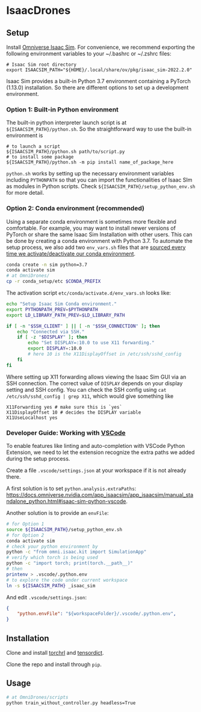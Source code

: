 # IsaacDrones

## Setup

Install [Omniverse Isaac Sim](https://docs.omniverse.nvidia.com/app_isaacsim/app_isaacsim/install_workstation.html). For convenience, we recommend exporting the following environment variables to your ~/.bashrc or ~/.zshrc files:
```
# Isaac Sim root directory
export ISAACSIM_PATH="${HOME}/.local/share/ov/pkg/isaac_sim-2022.2.0"
```

Isaac Sim provides a built-in Python 3.7 environment containing a PyTorch (1.13.0) installation. So there are different options to set up a development environment. 

### Option 1: Built-in Python environment

The built-in python interpreter launch script is at `${ISAACSIM_PATH}/python.sh`. So the straightforward way to use the built-in environment is
```
# to launch a script
${ISAACSIM_PATH}/python.sh path/to/script.py
# to install some package
${ISAACSIM_PATH}/python.sh -m pip install name_of_package_here
```
`python.sh` works by setting up the necessary environment variables including `PYTHONPATH` so that you can import the functionalities of Isaac SIm as modules in Python scripts. Check `${ISAACSIM_PATH}/setup_python_env.sh` for more detail.

### Option 2: Conda environment (recommended)

Using a separate conda environment is sometimes more flexible and comfortable. For example, you may want to install newer versions of PyTorch or share the same Isaac Sim Installation with other users. This can be done by creating a conda environment with Python 3.7. To automate the setup process, we also add two `env_vars.sh` files that are [sourced every time we activate/deactivate our conda environment](https://conda.io/projects/conda/en/latest/user-guide/tasks/manage-environments.html#macos-and-linux).
```sh
conda create -n sim python=3.7
conda activate sim
# at OmniDrones/
cp -r conda_setup/etc $CONDA_PREFIX
```
The activation script `etc/conda/activate.d/env_vars.sh` looks like:
```sh
echo "Setup Isaac Sim Conda environment."
export PYTHONPATH_PREV=$PYTHONPATH
export LD_LIBRARY_PATH_PREV=$LD_LIBRARY_PATH

if [ -n "$SSH_CLIENT" ] || [ -n "$SSH_CONNECTION" ]; then
    echo "Connected via SSH."
    if [ -z "$DISPLAY" ]; then
        echo "Set DISPLAY=:10.0 to use X11 forwarding."
        export DISPLAY=:10.0 
        # here 10 is the X11DisplayOffset in /etc/ssh/sshd_config
    fi
fi
```
Where setting up X11 forwarding allows viewing the Isaac Sim GUI via an SSH connection. The correct value of `DISPLAY` depends on your display setting and SSH config. You can check the SSH config using `cat /etc/ssh/sshd_config | grep X11`, which would give something like
```
X11Forwarding yes # make sure this is `yes`
X11DisplayOffset 10 # decides the DISPLAY variable
X11UseLocalhost yes
```

### Developer Guide: Working with [VSCode](https://code.visualstudio.com/)

To enable features like linting and auto-completion with VSCode Python Extension, we need to let the extension recognize the extra paths we added during the setup process.

Create a file `.vscode/settings.json` at your workspace if it is not already there.

A first solution is to set `python.analysis.extraPaths`: https://docs.omniverse.nvidia.com/app_isaacsim/app_isaacsim/manual_standalone_python.html#isaac-sim-python-vscode.

Another solution is to provide an `envFile`:
```sh
# for Option 1
source ${ISAACSIM_PATH}/setup_python_env.sh
# for Option 2
conda activate sim
# check your python environment by
python -c "from omni.isaac.kit import SimulationApp"
# verify which torch is being used
python -c "import torch; print(torch.__path__)"
# then
printenv > .vscode/.python.env
# to explore the code under current workspace
ln -s ${ISAACSIM_PATH} _isaac_sim
```
And edit `.vscode/settings.json`:
```json
{
    "python.envFile": "${workspaceFolder}/.vscode/.python.env",
}
```

## Installation

Clone and install [torchrl](https://github.com/btx0424/rl/tree/nest_compspec) and [tensordict](https://github.com/btx0424/tensordict).

Clone the repo and install through `pip`.

## Usage

```bash
# at OmniDrones/scripts
python train_without_controller.py headless=True
```